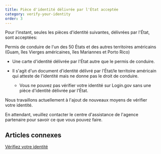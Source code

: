 ```yaml
---
title: Pièce d'identité délivrée par l'État acceptée
category: verify-your-identity
order: 3
---
```

Pour l'instant, seules les pièces d'identité suivantes, délivrées par l'État, sont acceptées:

Permis de conduire de l'un des 50 États et des autres territoires américains (Guam, îles Vierges américaines, îles Mariannes et Porto Rico)

* Une carte d'identité délivrée par l'État autre que le permis de conduire.
* Il s'agit d'un document d'identité délivré par l'État/le territoire américain qui atteste de l'identité mais ne donne pas le droit de conduire.

  * Vous ne pouvez pas vérifier votre identité sur Login.gov sans une pièce d'identité délivrée par l'État.

Nous travaillons actuellement à l'ajout de nouveaux moyens de vérifier votre identité.

En attendant, veuillez contacter le centre d'assistance de l'agence partenaire pour savoir ce que vous pouvez faire.

## Articles connexes

[Vérifiez votre identité](https://login.gov/fr/help/verify-your-identity/overview/)